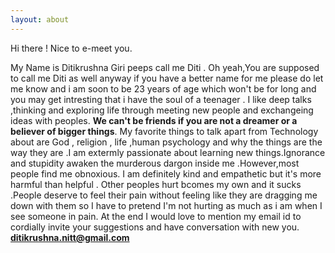 ```yaml
---
layout: about
---
```


Hi there ! Nice to e-meet you.

My Name is Ditikrushna Giri peeps call me Diti . Oh yeah,You are supposed to call me Diti as well anyway if you have a better name for me please do let me know and i am soon to be 23 years of age which won't be for long and you may get intresting that i have the soul of a teenager . I like deep talks ,thinking and exploring life through meeting  new people and exchangeing ideas with peoples. **We can't be friends if you are not a dreamer or a believer of bigger things**. My favorite things to talk apart from Technology about are God , religion , life ,human psychology and why the things are the way they are .I am extermly passionate about learning new things.Ignorance and stupidity awaken the murderous dargon inside me .However,most people find me obnoxious. I am definitely kind and empathetic but it's more harmful than helpful . Other peoples hurt bcomes my own and it sucks .People deserve to feel their pain without feeling like they are dragging me down with them so I have to pretend I'm not hurting as much as i am when I see someone in pain. 
At the end I would love to mention my email id to cordially invite your suggestions and have conversation with new you. **ditikrushna.nitt@gmail.com**  

